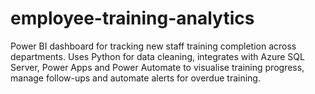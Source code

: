 # employee-training-analytics
Power BI dashboard for tracking new staff training completion across departments. Uses Python for data cleaning, integrates with Azure SQL Server, Power Apps and Power Automate to visualise training progress, manage follow-ups and automate alerts for overdue training.

